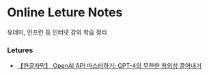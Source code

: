 # Online Leture Notes

유데미, 인프런 등 인터넷 강의 학습 정리

### Letures

- [【한글자막】 OpenAI API 마스터하기: GPT-4의 무한한 창의성 끌어내기](https://www.udemy.com/course/mastering-openai-korean/)